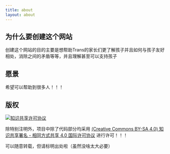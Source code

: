 ```yaml
---
title: about
layout: about
---
```


## 为什么要创建这个网站

创建这个网站的目的主要是想帮助Trans的家长们更了解孩子并且如何与孩子友好相处，消除之间的矛盾等等，并且理解甚至可以支持孩子

## 愿景

希望可以帮助到很多人！！！

## 版权

[![知识共享许可协议](https://camo.githubusercontent.com/69e3e681f1cf6b155fc6148fc6d44d3fccc65dff25e654cba40733e10558bea9/68747470733a2f2f692e6372656174697665636f6d6d6f6e732e6f72672f6c2f62792d73612f342e302f38387833312e706e67)](https://creativecommons.org/licenses/by-sa/4.0)

除特别注明外，项目中除了代码部分均采用 [(Creative Commons BY-SA 4.0) 知识共享署名 - 相同方式共享 4.0 国际许可协议](https://creativecommons.org/licenses/by-sa/4.0) 进行许可！！！

可以随意转载，但请标明出处啦（虽然没啥太大必要）
